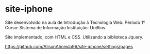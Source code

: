 # site-iphone
Site desenvolvido na aula de Introdução à Tecnologia Web.
Período 1º
Curso: Sistema de Informação
Instituição: UniRios

Site implementado, com HTML e CSS. Utilizando a biblioteca Jquery.

https://github.com/AlisonAlmeida96/site-iphone/settings/pages
